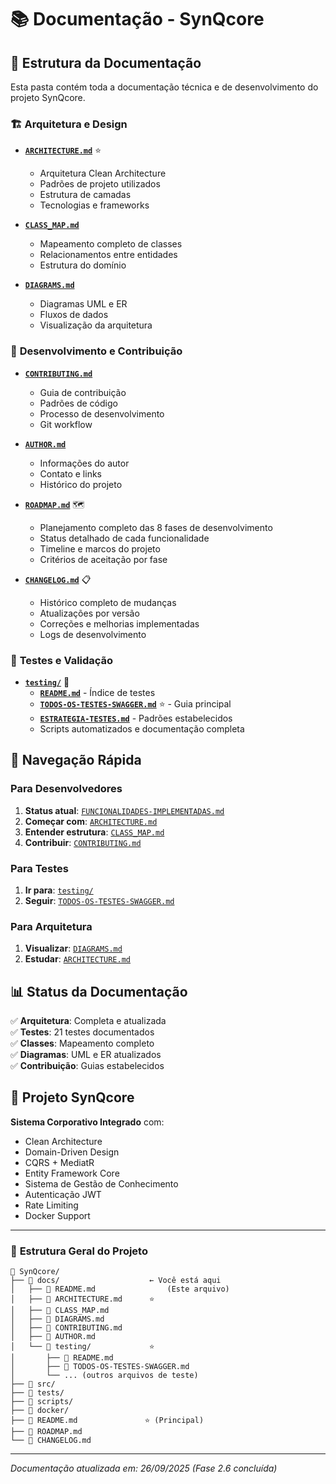 # 📚 Documentação - SynQcore

## 📁 Estrutura da Documentação

Esta pasta contém toda a documentação técnica e de desenvolvimento do projeto SynQcore.

### 🏗️ **Arquitetura e Design**

- **[`ARCHITECTURE.md`](./ARCHITECTURE.md)** ⭐
  - Arquitetura Clean Architecture
  - Padrões de projeto utilizados
  - Estrutura de camadas
  - Tecnologias e frameworks

- **[`CLASS_MAP.md`](./CLASS_MAP.md)**
  - Mapeamento completo de classes
  - Relacionamentos entre entidades
  - Estrutura do domínio

- **[`DIAGRAMS.md`](./DIAGRAMS.md)**
  - Diagramas UML e ER
  - Fluxos de dados
  - Visualização da arquitetura

### 👥 **Desenvolvimento e Contribuição**

- **[`CONTRIBUTING.md`](./CONTRIBUTING.md)**
  - Guia de contribuição
  - Padrões de código
  - Processo de desenvolvimento
  - Git workflow

- **[`AUTHOR.md`](./AUTHOR.md)**
  - Informações do autor
  - Contato e links
  - Histórico do projeto

- **[`ROADMAP.md`](./ROADMAP.md)** 🗺️
  - Planejamento completo das 8 fases de desenvolvimento
  - Status detalhado de cada funcionalidade
  - Timeline e marcos do projeto
  - Critérios de aceitação por fase

- **[`CHANGELOG.md`](./CHANGELOG.md)** 📋
  - Histórico completo de mudanças
  - Atualizações por versão
  - Correções e melhorias implementadas
  - Logs de desenvolvimento

### 🧪 **Testes e Validação**

- **[`testing/`](./testing/)** 📂
  - **[`README.md`](./testing/README.md)** - Índice de testes
  - **[`TODOS-OS-TESTES-SWAGGER.md`](./testing/TODOS-OS-TESTES-SWAGGER.md)** ⭐ - Guia principal
  - **[`ESTRATEGIA-TESTES.md`](./testing/ESTRATEGIA-TESTES.md)** - Padrões estabelecidos
  - Scripts automatizados e documentação completa

## 🎯 **Navegação Rápida**

### **Para Desenvolvedores**
1. **Status atual**: [`FUNCIONALIDADES-IMPLEMENTADAS.md`](./FUNCIONALIDADES-IMPLEMENTADAS.md)
2. **Começar com**: [`ARCHITECTURE.md`](./ARCHITECTURE.md)
3. **Entender estrutura**: [`CLASS_MAP.md`](./CLASS_MAP.md)
4. **Contribuir**: [`CONTRIBUTING.md`](./CONTRIBUTING.md)

### **Para Testes**
1. **Ir para**: [`testing/`](./testing/)
2. **Seguir**: [`TODOS-OS-TESTES-SWAGGER.md`](./testing/TODOS-OS-TESTES-SWAGGER.md)

### **Para Arquitetura**
1. **Visualizar**: [`DIAGRAMS.md`](./DIAGRAMS.md)
2. **Estudar**: [`ARCHITECTURE.md`](./ARCHITECTURE.md)

## 📊 **Status da Documentação**

✅ **Arquitetura**: Completa e atualizada  
✅ **Testes**: 21 testes documentados  
✅ **Classes**: Mapeamento completo  
✅ **Diagramas**: UML e ER atualizados  
✅ **Contribuição**: Guias estabelecidos  

## 🚀 **Projeto SynQcore**

**Sistema Corporativo Integrado** com:
- Clean Architecture
- Domain-Driven Design
- CQRS + MediatR
- Entity Framework Core
- Sistema de Gestão de Conhecimento
- Autenticação JWT
- Rate Limiting
- Docker Support

---

### 📁 **Estrutura Geral do Projeto**

```
📁 SynQcore/
├── 📂 docs/                    ← Você está aqui
│   ├── 📄 README.md                (Este arquivo)
│   ├── 📄 ARCHITECTURE.md      ⭐
│   ├── 📄 CLASS_MAP.md
│   ├── 📄 DIAGRAMS.md
│   ├── 📄 CONTRIBUTING.md
│   ├── 📄 AUTHOR.md
│   └── 📂 testing/             ⭐
│       ├── 📄 README.md
│       ├── 📄 TODOS-OS-TESTES-SWAGGER.md
│       └── ... (outros arquivos de teste)
├── 📂 src/
├── 📂 tests/
├── 📂 scripts/
├── 📂 docker/
├── 📄 README.md               ⭐ (Principal)
├── 📄 ROADMAP.md
└── 📄 CHANGELOG.md
```

---
*Documentação atualizada em: 26/09/2025 (Fase 2.6 concluída)*